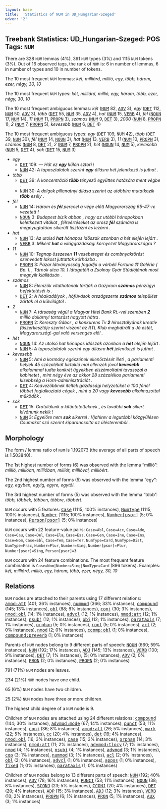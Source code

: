```yaml
---
layout: base
title:  'Statistics of NUM in UD_Hungarian-Szeged'
udver: '2'
---
```


## Treebank Statistics: UD_Hungarian-Szeged: POS Tags: `NUM`

There are 328 `NUM` lemmas (4%), 391 `NUM` types (3%) and 1115 `NUM` tokens (3%).
Out of 16 observed tags, the rank of `NUM` is: 6 in number of lemmas, 6 in number of types and 10 in number of tokens.

The 10 most frequent `NUM` lemmas: <em>két, milliárd, millió, egy, több, három, ezer, négy, 30, 10</em>

The 10 most frequent `NUM` types:  <em>két, milliárd, millió, egy, három, több, ezer, négy, 30, 10</em>

The 10 most frequent ambiguous lemmas: <em>két</em> (<tt><a href="hu_szeged-pos-NUM.html">NUM</a></tt> 82, <tt><a href="hu_szeged-pos-ADV.html">ADV</a></tt> 3), <em>egy</em> (<tt><a href="hu_szeged-pos-DET.html">DET</a></tt> 112, <tt><a href="hu_szeged-pos-NUM.html">NUM</a></tt> 50, <tt><a href="hu_szeged-pos-ADV.html">ADV</a></tt> 3), <em>több</em> (<tt><a href="hu_szeged-pos-DET.html">DET</a></tt> 55, <tt><a href="hu_szeged-pos-NUM.html">NUM</a></tt> 35, <tt><a href="hu_szeged-pos-ADV.html">ADV</a></tt> 4), <em>hat</em> (<tt><a href="hu_szeged-pos-NUM.html">NUM</a></tt> 15, <tt><a href="hu_szeged-pos-VERB.html">VERB</a></tt> 4), <em>fél</em> (<tt><a href="hu_szeged-pos-NOUN.html">NOUN</a></tt> 17, <tt><a href="hu_szeged-pos-NUM.html">NUM</a></tt> 14), <em>11</em> (<tt><a href="hu_szeged-pos-NUM.html">NUM</a></tt> 11, <tt><a href="hu_szeged-pos-PROPN.html">PROPN</a></tt> 3), <em>számos</em> (<tt><a href="hu_szeged-pos-NUM.html">NUM</a></tt> 9, <tt><a href="hu_szeged-pos-DET.html">DET</a></tt> 3), <em>2000</em> (<tt><a href="hu_szeged-pos-NUM.html">NUM</a></tt> 8, <tt><a href="hu_szeged-pos-PROPN.html">PROPN</a></tt> 1), <em>2</em> (<tt><a href="hu_szeged-pos-NUM.html">NUM</a></tt> 7, <tt><a href="hu_szeged-pos-PROPN.html">PROPN</a></tt> 5), <em>kevesebb</em> (<tt><a href="hu_szeged-pos-NUM.html">NUM</a></tt> 6, <tt><a href="hu_szeged-pos-DET.html">DET</a></tt> 4)

The 10 most frequent ambiguous types:  <em>egy</em> (<tt><a href="hu_szeged-pos-DET.html">DET</a></tt> 109, <tt><a href="hu_szeged-pos-NUM.html">NUM</a></tt> 42), <em>több</em> (<tt><a href="hu_szeged-pos-DET.html">DET</a></tt> 39, <tt><a href="hu_szeged-pos-NUM.html">NUM</a></tt> 30), <em>fél</em> (<tt><a href="hu_szeged-pos-NUM.html">NUM</a></tt> 14, <tt><a href="hu_szeged-pos-NOUN.html">NOUN</a></tt> 3), <em>hat</em> (<tt><a href="hu_szeged-pos-NUM.html">NUM</a></tt> 13, <tt><a href="hu_szeged-pos-VERB.html">VERB</a></tt> 3), <em>11</em> (<tt><a href="hu_szeged-pos-NUM.html">NUM</a></tt> 10, <tt><a href="hu_szeged-pos-PROPN.html">PROPN</a></tt> 3), <em>számos</em> (<tt><a href="hu_szeged-pos-NUM.html">NUM</a></tt> 8, <tt><a href="hu_szeged-pos-DET.html">DET</a></tt> 2), <em>2</em> (<tt><a href="hu_szeged-pos-NUM.html">NUM</a></tt> 7, <tt><a href="hu_szeged-pos-PROPN.html">PROPN</a></tt> 2), <em>hét</em> (<tt><a href="hu_szeged-pos-NOUN.html">NOUN</a></tt> 14, <tt><a href="hu_szeged-pos-NUM.html">NUM</a></tt> 5), <em>kevesebb</em> (<tt><a href="hu_szeged-pos-NUM.html">NUM</a></tt> 5, <tt><a href="hu_szeged-pos-DET.html">DET</a></tt> 4), <em>sok</em> (<tt><a href="hu_szeged-pos-DET.html">DET</a></tt> 15, <tt><a href="hu_szeged-pos-NUM.html">NUM</a></tt> 3)


* <em>egy</em>
  * <tt><a href="hu_szeged-pos-DET.html">DET</a></tt> 109: <em>— Hát ez <b>egy</b> külön sztori !</em>
  * <tt><a href="hu_szeged-pos-NUM.html">NUM</a></tt> 42: <em>A tapasztalatok szerint <b>egy</b> állásra hét jelentkező is juthat .</em>
* <em>több</em>
  * <tt><a href="hu_szeged-pos-DET.html">DET</a></tt> 39: <em>A koncentráció <b>több</b> tényező együttes hatására ment végbe .</em>
  * <tt><a href="hu_szeged-pos-NUM.html">NUM</a></tt> 30: <em>A dolgok pillanatnyi állása szerint az utóbbira mutatkozik <b>több</b> esély .</em>
* <em>fél</em>
  * <tt><a href="hu_szeged-pos-NUM.html">NUM</a></tt> 14: <em>Három és <b>fél</b> perccel a vége előtt Magyarország 65-47-re vezetett !</em>
  * <tt><a href="hu_szeged-pos-NOUN.html">NOUN</a></tt> 3: <em>Budapest bízik abban , hogy az utóbbi hónapokban keletkezett vitákat , félreértéseket az orosz <b>fél</b> számára is megnyugtatóan sikerült tisztázni és lezárni .</em>
* <em>hat</em>
  * <tt><a href="hu_szeged-pos-NUM.html">NUM</a></tt> 13: <em>Az utolsó <b>hat</b> hónapos időszak azonban a hét elején lejárt .</em>
  * <tt><a href="hu_szeged-pos-VERB.html">VERB</a></tt> 3: <em>Miként <b>hat</b> a világgazdasági környezet Magyarországra ?</em>
* <em>11</em>
  * <tt><a href="hu_szeged-pos-NUM.html">NUM</a></tt> 10: <em>Tegnap összesen <b>11</b> vesebeteget és combnyaktörést szenvedett lakost juttattak kórházba .</em>
  * <tt><a href="hu_szeged-pos-PROPN.html">PROPN</a></tt> 3: <em>Pazar látványosság fogadja a várbéli Fortuna <b>11</b> Galéria ( Bp. I. , Tárnok utca 10. ) látogatóit a Zsolnay Gyár Stúdiójának most megnyílt kiállításán .</em>
* <em>számos</em>
  * <tt><a href="hu_szeged-pos-NUM.html">NUM</a></tt> 8: <em>Elemzők vitathatónak tartják a Gazprom <b>számos</b> pénzügyi befektetését is .</em>
  * <tt><a href="hu_szeged-pos-DET.html">DET</a></tt> 2: <em>A hóakadályok , hófúvások országszerte <b>számos</b> települést zártak el a külvilágtól .</em>
* <em>2</em>
  * <tt><a href="hu_szeged-pos-NUM.html">NUM</a></tt> 7: <em>A társaság végül a Magyar Hitel Bank Rt.-vel szemben <b>2</b> millió dollárnyi tartozást hagyott hátra .</em>
  * <tt><a href="hu_szeged-pos-PROPN.html">PROPN</a></tt> 2: <em>Kereszty Gábor , a konkurens Tv <b>2</b> hírosztályának kreatív főszerkesztője szerint viszont az RTL Klub meghátrált a Jó estét, Magyarország!-gal való versengés elől .</em>
* <em>hét</em>
  * <tt><a href="hu_szeged-pos-NOUN.html">NOUN</a></tt> 14: <em>Az utolsó hat hónapos időszak azonban a <b>hét</b> elején lejárt .</em>
  * <tt><a href="hu_szeged-pos-NUM.html">NUM</a></tt> 5: <em>A tapasztalatok szerint egy állásra <b>hét</b> jelentkező is juthat .</em>
* <em>kevesebb</em>
  * <tt><a href="hu_szeged-pos-NUM.html">NUM</a></tt> 5: <em>Ami a kormány egészének ellenőrzését illeti , a parlamenti helyek 45 százalékát birtokló mai ellenzék jóval <b>kevesebb</b> alkalommal tudta konkrét ügyekben elszámoltatni tavasszal a kabinetet , mint négy éve az akkor 28 százalékos parlamenti kisebbség a Horn-adminisztrációt .</em>
  * <tt><a href="hu_szeged-pos-DET.html">DET</a></tt> 4: <em>Kedvezőbbnek ítélték gazdasági helyzetüket a 100 főnél többet foglalkoztató cégek , mint a 20 vagy <b>kevesebb</b> alkalmazottal működők .</em>
* <em>sok</em>
  * <tt><a href="hu_szeged-pos-DET.html">DET</a></tt> 15: <em>Gratulálunk a kitüntetetteknek , és további <b>sok</b> sikert kívánunk nekik !</em>
  * <tt><a href="hu_szeged-pos-NUM.html">NUM</a></tt> 3: <em>Egyelőre nem <b>sok</b> sikerrel : Vjahirev a legutóbbi közgyűlésen Csumakot szó szerint kiparancsolta az ülésteremből .</em>

## Morphology

The form / lemma ratio of `NUM` is 1.192073 (the average of all parts of speech is 1.503840).

The 1st highest number of forms (6) was observed with the lemma “millió”: <em>millió, millióan, millióban, milliót, millióval, millióért</em>.

The 2nd highest number of forms (5) was observed with the lemma “egy”: <em>egy, egyben, egyig, egyre, egytől</em>.

The 3rd highest number of forms (5) was observed with the lemma “több”: <em>több, többek, többen, többre, többért</em>.

`NUM` occurs with 5 features: <tt><a href="hu_szeged-feat-Case.html">Case</a></tt> (1115; 100% instances), <tt><a href="hu_szeged-feat-NumType.html">NumType</a></tt> (1115; 100% instances), <tt><a href="hu_szeged-feat-Number.html">Number</a></tt> (1115; 100% instances), <tt><a href="hu_szeged-feat-Number-psor.html">Number[psor]</a></tt> (5; 0% instances), <tt><a href="hu_szeged-feat-Person-psor.html">Person[psor]</a></tt> (5; 0% instances)

`NUM` occurs with 22 feature-value pairs: `Case=Abl`, `Case=Acc`, `Case=Ade`, `Case=Cau`, `Case=Del`, `Case=Ela`, `Case=Ess`, `Case=Gen`, `Case=Ine`, `Case=Ins`, `Case=Nom`, `Case=Sbl`, `Case=Tem`, `Case=Ter`, `NumType=Card`, `NumType=Dist`, `NumType=Frac`, `Number=Plur`, `Number=Sing`, `Number[psor]=Plur`, `Number[psor]=Sing`, `Person[psor]=3`

`NUM` occurs with 24 feature combinations.
The most frequent feature combination is `Case=Nom|Number=Sing|NumType=Card` (896 tokens).
Examples: <em>két, milliárd, millió, egy, három, több, ezer, négy, 30, 10</em>


## Relations

`NUM` nodes are attached to their parents using 17 different relations: <tt><a href="hu_szeged-dep-amod-att.html">amod:att</a></tt> (401; 36% instances), <tt><a href="hu_szeged-dep-nummod.html">nummod</a></tt> (366; 33% instances), <tt><a href="hu_szeged-dep-compound.html">compound</a></tt> (145; 13% instances), <tt><a href="hu_szeged-dep-obl.html">obl</a></tt> (88; 8% instances), <tt><a href="hu_szeged-dep-conj.html">conj</a></tt> (30; 3% instances), <tt><a href="hu_szeged-dep-nmod-obl.html">nmod:obl</a></tt> (14; 1% instances), <tt><a href="hu_szeged-dep-advcl.html">advcl</a></tt> (12; 1% instances), <tt><a href="hu_szeged-dep-nmod-att.html">nmod:att</a></tt> (12; 1% instances), <tt><a href="hu_szeged-dep-nsubj.html">nsubj</a></tt> (12; 1% instances), <tt><a href="hu_szeged-dep-obj.html">obj</a></tt> (12; 1% instances), <tt><a href="hu_szeged-dep-parataxis.html">parataxis</a></tt> (7; 1% instances), <tt><a href="hu_szeged-dep-orphan.html">orphan</a></tt> (5; 0% instances), <tt><a href="hu_szeged-dep-root.html">root</a></tt> (5; 0% instances), <tt><a href="hu_szeged-dep-acl.html">acl</a></tt> (2; 0% instances), <tt><a href="hu_szeged-dep-nmod.html">nmod</a></tt> (2; 0% instances), <tt><a href="hu_szeged-dep-ccomp-obl.html">ccomp:obl</a></tt> (1; 0% instances), <tt><a href="hu_szeged-dep-compound-preverb.html">compound:preverb</a></tt> (1; 0% instances)

Parents of `NUM` nodes belong to 9 different parts of speech: <tt><a href="hu_szeged-pos-NOUN.html">NOUN</a></tt> (660; 59% instances), <tt><a href="hu_szeged-pos-NUM.html">NUM</a></tt> (192; 17% instances), <tt><a href="hu_szeged-pos-ADJ.html">ADJ</a></tt> (145; 13% instances), <tt><a href="hu_szeged-pos-VERB.html">VERB</a></tt> (100; 9% instances), <tt><a href="hu_szeged-pos-DET.html">DET</a></tt> (7; 1% instances),  (5; 0% instances), <tt><a href="hu_szeged-pos-ADV.html">ADV</a></tt> (2; 0% instances), <tt><a href="hu_szeged-pos-PRON.html">PRON</a></tt> (2; 0% instances), <tt><a href="hu_szeged-pos-PROPN.html">PROPN</a></tt> (2; 0% instances)

791 (71%) `NUM` nodes are leaves.

234 (21%) `NUM` nodes have one child.

65 (6%) `NUM` nodes have two children.

25 (2%) `NUM` nodes have three or more children.

The highest child degree of a `NUM` node is 9.

Children of `NUM` nodes are attached using 24 different relations: <tt><a href="hu_szeged-dep-compound.html">compound</a></tt> (144; 30% instances), <tt><a href="hu_szeged-dep-advmod-mode.html">advmod:mode</a></tt> (67; 14% instances), <tt><a href="hu_szeged-dep-punct.html">punct</a></tt> (53; 11% instances), <tt><a href="hu_szeged-dep-conj.html">conj</a></tt> (36; 8% instances), <tt><a href="hu_szeged-dep-amod-att.html">amod:att</a></tt> (26; 5% instances), <tt><a href="hu_szeged-dep-mark.html">mark</a></tt> (22; 5% instances), <tt><a href="hu_szeged-dep-cc.html">cc</a></tt> (20; 4% instances), <tt><a href="hu_szeged-dep-det.html">det</a></tt> (19; 4% instances), <tt><a href="hu_szeged-dep-nmod-obl.html">nmod:obl</a></tt> (16; 3% instances), <tt><a href="hu_szeged-dep-case.html">case</a></tt> (15; 3% instances), <tt><a href="hu_szeged-dep-orphan.html">orphan</a></tt> (14; 3% instances), <tt><a href="hu_szeged-dep-nmod-att.html">nmod:att</a></tt> (11; 2% instances), <tt><a href="hu_szeged-dep-advmod-tlocy.html">advmod:tlocy</a></tt> (7; 1% instances), <tt><a href="hu_szeged-dep-nmod.html">nmod</a></tt> (4; 1% instances), <tt><a href="hu_szeged-dep-nsubj.html">nsubj</a></tt> (4; 1% instances), <tt><a href="hu_szeged-dep-advmod.html">advmod</a></tt> (3; 1% instances), <tt><a href="hu_szeged-dep-cop.html">cop</a></tt> (3; 1% instances), <tt><a href="hu_szeged-dep-nummod.html">nummod</a></tt> (3; 1% instances), <tt><a href="hu_szeged-dep-acl.html">acl</a></tt> (2; 0% instances), <tt><a href="hu_szeged-dep-obl.html">obl</a></tt> (2; 0% instances), <tt><a href="hu_szeged-dep-advcl.html">advcl</a></tt> (1; 0% instances), <tt><a href="hu_szeged-dep-appos.html">appos</a></tt> (1; 0% instances), <tt><a href="hu_szeged-dep-fixed.html">fixed</a></tt> (1; 0% instances), <tt><a href="hu_szeged-dep-parataxis.html">parataxis</a></tt> (1; 0% instances)

Children of `NUM` nodes belong to 13 different parts of speech: <tt><a href="hu_szeged-pos-NUM.html">NUM</a></tt> (192; 40% instances), <tt><a href="hu_szeged-pos-ADV.html">ADV</a></tt> (78; 16% instances), <tt><a href="hu_szeged-pos-PUNCT.html">PUNCT</a></tt> (53; 11% instances), <tt><a href="hu_szeged-pos-NOUN.html">NOUN</a></tt> (38; 8% instances), <tt><a href="hu_szeged-pos-SCONJ.html">SCONJ</a></tt> (23; 5% instances), <tt><a href="hu_szeged-pos-CCONJ.html">CCONJ</a></tt> (20; 4% instances), <tt><a href="hu_szeged-pos-DET.html">DET</a></tt> (20; 4% instances), <tt><a href="hu_szeged-pos-ADP.html">ADP</a></tt> (15; 3% instances), <tt><a href="hu_szeged-pos-ADJ.html">ADJ</a></tt> (12; 3% instances), <tt><a href="hu_szeged-pos-VERB.html">VERB</a></tt> (10; 2% instances), <tt><a href="hu_szeged-pos-PROPN.html">PROPN</a></tt> (6; 1% instances), <tt><a href="hu_szeged-pos-PRON.html">PRON</a></tt> (5; 1% instances), <tt><a href="hu_szeged-pos-AUX.html">AUX</a></tt> (3; 1% instances)

